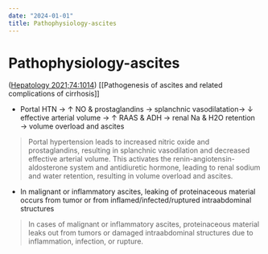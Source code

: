 ```yaml
---
date: "2024-01-01"
title: Pathophysiology-ascites
---
```


# Pathophysiology-ascites

([Hepatology 2021;74:1014](https://journals.lww.com/hep/Fulltext/2021/08000/Diagnosis,_Evaluation,_and_Management_of_Ascites,.34.aspx))
[[Pathogenesis of ascites and related complications of cirrhosis]]

* Portal HTN → ↑ NO & prostaglandins → splanchnic vasodilatation→ ↓ effective arterial volume → ↑ RAAS & ADH → renal Na & H2O retention → volume overload and ascites
> Portal hypertension leads to increased nitric oxide and prostaglandins, resulting in splanchnic vasodilation and decreased effective arterial volume. This activates the renin-angiotensin-aldosterone system and antidiuretic hormone, leading to renal sodium and water retention, resulting in volume overload and ascites.

* In malignant or inflammatory ascites, leaking of proteinaceous material occurs from tumor or from inflamed/infected/ruptured intraabdominal structures
> In cases of malignant or inflammatory ascites, proteinaceous material leaks out from tumors or damaged intraabdominal structures due to inflammation, infection, or rupture.
